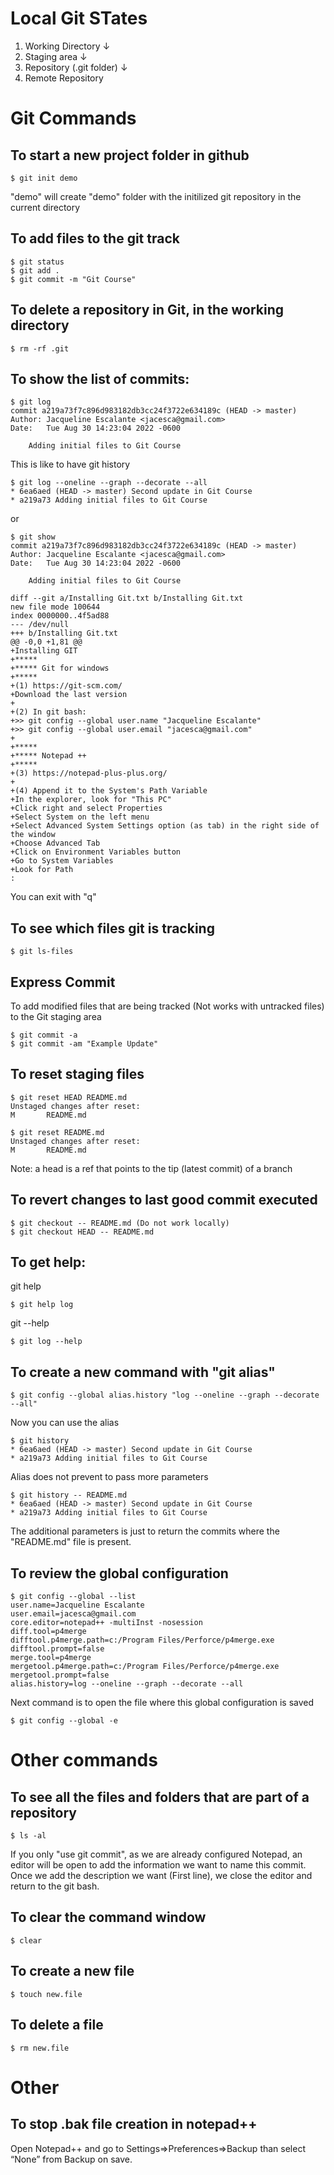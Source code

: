 # Local Git STates
1. Working Directory ↓ 
2. Staging area ↓
3. Repository (.git folder) ↓
4. Remote Repository

##

# Git Commands

## To start a new project folder in github
```
$ git init demo 
```

"demo" will create "demo" folder with the initilized git repository in the current directory

## To add files to the git track
```
$ git status
$ git add .
$ git commit -m "Git Course"
```

## To delete a repository in Git, in the working directory
```
$ rm -rf .git
```

## To show the list of commits:
```
$ git log
commit a219a73f7c896d983182db3cc24f3722e634189c (HEAD -> master)
Author: Jacqueline Escalante <jacesca@gmail.com>
Date:   Tue Aug 30 14:23:04 2022 -0600

    Adding initial files to Git Course
```

This is like to have git history
```
$ git log --oneline --graph --decorate --all
* 6ea6aed (HEAD -> master) Second update in Git Course
* a219a73 Adding initial files to Git Course
```

or
```
$ git show
commit a219a73f7c896d983182db3cc24f3722e634189c (HEAD -> master)
Author: Jacqueline Escalante <jacesca@gmail.com>
Date:   Tue Aug 30 14:23:04 2022 -0600

    Adding initial files to Git Course

diff --git a/Installing Git.txt b/Installing Git.txt
new file mode 100644
index 0000000..4f5ad88
--- /dev/null
+++ b/Installing Git.txt
@@ -0,0 +1,81 @@
+Installing GIT
+*****
+***** Git for windows
+*****
+(1) https://git-scm.com/
+Download the last version
+
+(2) In git bash:
+>> git config --global user.name "Jacqueline Escalante"
+>> git config --global user.email "jacesca@gmail.com"
+
+*****
+***** Notepad ++
+*****
+(3) https://notepad-plus-plus.org/
+
+(4) Append it to the System's Path Variable
+In the explorer, look for "This PC"
+Click right and select Properties
+Select System on the left menu
+Select Advanced System Settings option (as tab) in the right side of the window
+Choose Advanced Tab
+Click on Environment Variables button
+Go to System Variables
+Look for Path
:
```
You can exit with "q"

## To see which files git is tracking
```
$ git ls-files
```

## Express Commit
To add modified files that are being tracked (Not works with untracked files) to the Git staging area
```
$ git commit -a
$ git commit -am "Example Update"
```

## To reset staging files
```
$ git reset HEAD README.md
Unstaged changes after reset:
M       README.md

$ git reset README.md
Unstaged changes after reset:
M       README.md
```

Note: a head is a ref that points to the tip (latest commit) of a branch


## To revert changes to last good commit executed
```
$ git checkout -- README.md (Do not work locally)
$ git checkout HEAD -- README.md
```

## To get help: 
git help <command>
```
$ git help log
```

git <command> --help
```
$ git log --help
```

## To create a new command with "git alias"
```
$ git config --global alias.history "log --oneline --graph --decorate --all"
```

Now you can use the alias
```
$ git history
* 6ea6aed (HEAD -> master) Second update in Git Course
* a219a73 Adding initial files to Git Course
```

Alias does not prevent to pass more parameters 
```
$ git history -- README.md
* 6ea6aed (HEAD -> master) Second update in Git Course
* a219a73 Adding initial files to Git Course
```
The additional parameters is just to return the commits where the "README.md" file is present.


## To review the global configuration
```
$ git config --global --list
user.name=Jacqueline Escalante
user.email=jacesca@gmail.com
core.editor=notepad++ -multiInst -nosession
diff.tool=p4merge
difftool.p4merge.path=c:/Program Files/Perforce/p4merge.exe
difftool.prompt=false
merge.tool=p4merge
mergetool.p4merge.path=c:/Program Files/Perforce/p4merge.exe
mergetool.prompt=false
alias.history=log --oneline --graph --decorate --all
```

Next command is to open the file where this global configuration is saved
```
$ git config --global -e
```


##

# Other commands

## To see all the files and folders that are part of a repository
```
$ ls -al
```
If you only "use git commit", as we are already configured Notepad, an editor will be open to add the information we want to name this commit. Once we add the description we want (First line), we close the editor and return to the git bash.

## To clear the command window
```
$ clear
```

## To create a new file
```
$ touch new.file
```

## To delete a file
```
$ rm new.file
```

##

# Other

## To stop .bak file creation in notepad++
Open Notepad++ and go to Settings=>Preferences=>Backup than select “None” from Backup on save. 
